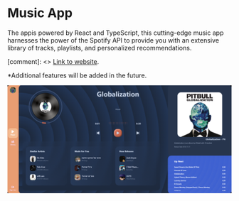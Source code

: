# Music App

The appis powered by React and TypeScript, this cutting-edge music app harnesses the power of the Spotify API to provide you with an extensive library of tracks, playlists, and personalized recommendations.

[comment]: <> [Link to website](https://music-app-a37eb.firebaseapp.com/).

\*Additional features will be added in the future.

![Screenshot](https://github.com/RoiYehezkel/Music-App/blob/main/public/images/preview.png?raw=true)
